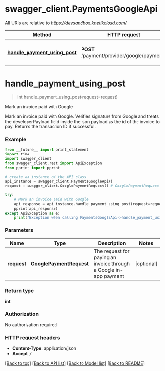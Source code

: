 # swagger_client.PaymentsGoogleApi

All URIs are relative to *https://devsandbox.knetikcloud.com/*

Method | HTTP request | Description
------------- | ------------- | -------------
[**handle_payment_using_post**](PaymentsGoogleApi.md#handle_payment_using_post) | **POST** /payment/provider/google/payments | Mark an invoice paid with Google


# **handle_payment_using_post**
> int handle_payment_using_post(request=request)

Mark an invoice paid with Google

Mark an invoice paid with Google. Verifies signature from Google and treats the developerPayload field inside the json payload as the id of the invoice to pay. Returns the transaction ID if successful.

### Example 
```python
from __future__ import print_statement
import time
import swagger_client
from swagger_client.rest import ApiException
from pprint import pprint

# create an instance of the API class
api_instance = swagger_client.PaymentsGoogleApi()
request = swagger_client.GooglePaymentRequest() # GooglePaymentRequest | The request for paying an invoice through a Google in-app payment (optional)

try: 
    # Mark an invoice paid with Google
    api_response = api_instance.handle_payment_using_post(request=request)
    pprint(api_response)
except ApiException as e:
    print("Exception when calling PaymentsGoogleApi->handle_payment_using_post: %s\n" % e)
```

### Parameters

Name | Type | Description  | Notes
------------- | ------------- | ------------- | -------------
 **request** | [**GooglePaymentRequest**](GooglePaymentRequest.md)| The request for paying an invoice through a Google in-app payment | [optional] 

### Return type

**int**

### Authorization

No authorization required

### HTTP request headers

 - **Content-Type**: application/json
 - **Accept**: */*

[[Back to top]](#) [[Back to API list]](../README.md#documentation-for-api-endpoints) [[Back to Model list]](../README.md#documentation-for-models) [[Back to README]](../README.md)

